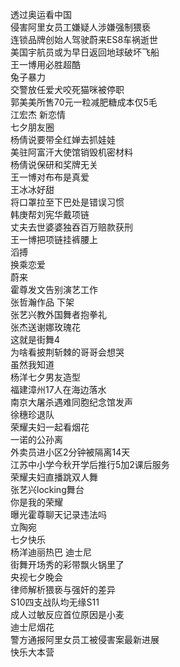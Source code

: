 透过奥运看中国  
侵害阿里女员工嫌疑人涉嫌强制猥亵  
连锁品牌创始人驾驶蔚来ES8车祸逝世  
美国宇航员或为早日返回地球破坏飞船  
王一博用必胜超酷  
兔子暴力  
交警放任爱犬咬死猫咪被停职  
郭美美所售70元一粒减肥糖成本仅5毛  
江宏杰 新恋情  
七夕朋友圈  
杨倩说要带全红婵去抓娃娃  
美驻阿富汗大使馆销毁机密材料  
杨倩说保研和奖牌无关  
王一博对布布是真爱  
王冰冰好甜  
将口罩拉至下巴处是错误习惯  
韩庚帮刘宪华戴项链  
丈夫去世婆婆独吞百万赔款获刑  
王一博把项链挂裤腰上  
滔搏  
换乘恋爱  
蔚来  
霍尊发文告别演艺工作  
张哲瀚作品 下架  
张艺兴教外国舞者抱拳礼  
张杰送谢娜玫瑰花  
这就是街舞4  
为啥看披荆斩棘的哥哥会想哭  
虽然我知道  
杨洋七夕男友造型  
福建漳州17人在海边落水  
南京大屠杀遇难同胞纪念馆发声  
徐穗珍退队  
荣耀夫妇一起看烟花  
一诺的公孙离  
外卖员进小区2分钟被隔离14天  
江苏中小学今秋开学后推行5加2课后服务  
荣耀夫妇直播跳双人舞  
张艺兴locking舞台  
你是我的荣耀  
曝光霍尊聊天记录违法吗  
立陶宛  
七夕快乐  
杨洋迪丽热巴 迪士尼  
街舞开场秀的彩带飘火锅里了  
央视七夕晚会  
律师解析猥亵与强奸的差异  
S10四支战队均无缘S11  
成人过敏反应首位原因是小麦  
迪士尼烟花  
警方通报阿里女员工被侵害案最新进展  
快乐大本营  
